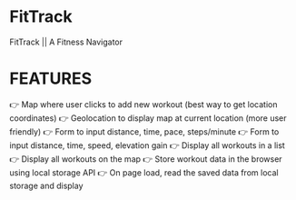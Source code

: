 # FitTrack
FitTrack || A Fitness Navigator


# FEATURES
👉 Map where user clicks to add new workout (best way to get location coordinates) 
👉 Geolocation to display map at current location (more user friendly) 
👉 Form to input distance, time, pace, steps/minute 
👉 Form to input distance, time, speed, elevation gain 
👉 Display all workouts in a list 
👉 Display all workouts on the map 
👉 Store workout data in the browser using local storage API 
👉 On page load, read the saved data from local storage and display 
